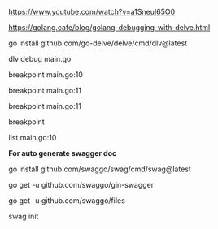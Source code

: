 https://www.youtube.com/watch?v=a1SneuI65O0

https://golang.cafe/blog/golang-debugging-with-delve.html

go install github.com/go-delve/delve/cmd/dlv@latest

dlv debug main.go

breakpoint main.go:10

breakpoint main.go:11

breakpoint main.go:11

breakpoint

list main.go:10


**For auto generate swagger doc**

go install github.com/swaggo/swag/cmd/swag@latest

go get -u github.com/swaggo/gin-swagger

go get -u github.com/swaggo/files

swag init
